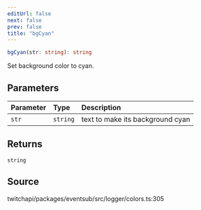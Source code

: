 ```yaml
---
editUrl: false
next: false
prev: false
title: "bgCyan"
---
```


```ts
bgCyan(str: string): string
```

Set background color to cyan.

## Parameters

| Parameter | Type | Description |
| :------ | :------ | :------ |
| `str` | `string` | text to make its background cyan |

## Returns

`string`

## Source

twitchapi/packages/eventsub/src/logger/colors.ts:305
